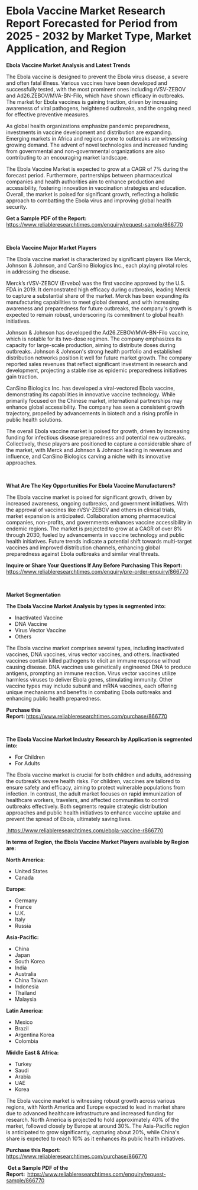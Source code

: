 <p><h1>Ebola Vaccine Market Research Report Forecasted for Period from 2025 -  2032 by Market Type, Market Application, and Region</h1></p><p><strong>Ebola Vaccine Market Analysis and Latest Trends</strong></p>
<p><p>The Ebola vaccine is designed to prevent the Ebola virus disease, a severe and often fatal illness. Various vaccines have been developed and successfully tested, with the most prominent ones including rVSV-ZEBOV and Ad26.ZEBOV/MVA-BN-Filo, which have shown efficacy in outbreaks. The market for Ebola vaccines is gaining traction, driven by increasing awareness of viral pathogens, heightened outbreaks, and the ongoing need for effective preventive measures.</p><p>As global health organizations emphasize pandemic preparedness, investments in vaccine development and distribution are expanding. Emerging markets in Africa and regions prone to outbreaks are witnessing growing demand. The advent of novel technologies and increased funding from governmental and non-governmental organizations are also contributing to an encouraging market landscape.</p><p>The Ebola Vaccine Market is expected to grow at a CAGR of 7% during the forecast period. Furthermore, partnerships between pharmaceutical companies and health authorities aim to enhance production and accessibility, fostering innovation in vaccination strategies and education. Overall, the market is poised for significant growth, reflecting a holistic approach to combatting the Ebola virus and improving global health security.</p></p>
<p><strong>Get a Sample PDF of the Report:&nbsp;</strong> <a href="https://www.reliableresearchtimes.com/enquiry/request-sample/866770?utm_campaign=2216&utm_medium=2&utm_source=Github&utm_content=ia&utm_term=19042025&utm_id=ebola-vaccine">https://www.reliableresearchtimes.com/enquiry/request-sample/866770</a></p>
<p>&nbsp;</p>
<p><strong>Ebola Vaccine Major Market Players</strong></p>
<p><p>The Ebola vaccine market is characterized by significant players like Merck, Johnson & Johnson, and CanSino Biologics Inc., each playing pivotal roles in addressing the disease.</p><p>Merck’s rVSV-ZEBOV (Ervebo) was the first vaccine approved by the U.S. FDA in 2019. It demonstrated high efficacy during outbreaks, leading Merck to capture a substantial share of the market. Merck has been expanding its manufacturing capabilities to meet global demand, and with increasing awareness and preparedness for future outbreaks, the company's growth is expected to remain robust, underscoring its commitment to global health initiatives.</p><p>Johnson & Johnson has developed the Ad26.ZEBOV/MVA-BN-Filo vaccine, which is notable for its two-dose regimen. The company emphasizes its capacity for large-scale production, aiming to distribute doses during outbreaks. Johnson & Johnson's strong health portfolio and established distribution networks position it well for future market growth. The company reported sales revenues that reflect significant investment in research and development, projecting a stable rise as epidemic preparedness initiatives gain traction.</p><p>CanSino Biologics Inc. has developed a viral-vectored Ebola vaccine, demonstrating its capabilities in innovative vaccine technology. While primarily focused on the Chinese market, international partnerships may enhance global accessibility. The company has seen a consistent growth trajectory, propelled by advancements in biotech and a rising profile in public health solutions.</p><p>The overall Ebola vaccine market is poised for growth, driven by increasing funding for infectious disease preparedness and potential new outbreaks. Collectively, these players are positioned to capture a considerable share of the market, with Merck and Johnson & Johnson leading in revenues and influence, and CanSino Biologics carving a niche with its innovative approaches.</p></p>
<p>&nbsp;</p>
<p><strong>What Are The Key Opportunities For Ebola Vaccine Manufacturers?</strong></p>
<p><p>The Ebola vaccine market is poised for significant growth, driven by increased awareness, ongoing outbreaks, and government initiatives. With the approval of vaccines like rVSV-ZEBOV and others in clinical trials, market expansion is anticipated. Collaboration among pharmaceutical companies, non-profits, and governments enhances vaccine accessibility in endemic regions. The market is projected to grow at a CAGR of over 8% through 2030, fueled by advancements in vaccine technology and public health initiatives. Future trends indicate a potential shift towards multi-target vaccines and improved distribution channels, enhancing global preparedness against Ebola outbreaks and similar viral threats.</p></p>
<p><strong>Inquire or Share Your Questions If Any Before Purchasing This Report:</strong> <a href="https://www.reliableresearchtimes.com/enquiry/pre-order-enquiry/866770?utm_campaign=2216&utm_medium=2&utm_source=Github&utm_content=ia&utm_term=19042025&utm_id=ebola-vaccine">https://www.reliableresearchtimes.com/enquiry/pre-order-enquiry/866770</a></p>
<p>&nbsp;</p>
<p><strong>Market Segmentation</strong></p>
<p><strong>The Ebola Vaccine Market Analysis by types is segmented into:</strong></p>
<p><ul><li>Inactivated Vaccine</li><li>DNA Vaccine</li><li>Virus Vector Vaccine</li><li>Others</li></ul></p>
<p><p>The Ebola vaccine market comprises several types, including inactivated vaccines, DNA vaccines, virus vector vaccines, and others. Inactivated vaccines contain killed pathogens to elicit an immune response without causing disease. DNA vaccines use genetically engineered DNA to produce antigens, prompting an immune reaction. Virus vector vaccines utilize harmless viruses to deliver Ebola genes, stimulating immunity. Other vaccine types may include subunit and mRNA vaccines, each offering unique mechanisms and benefits in combating Ebola outbreaks and enhancing public health preparedness.</p></p>
<p><strong>Purchase this Report:&nbsp;</strong><a href="https://www.reliableresearchtimes.com/purchase/866770?utm_campaign=2216&utm_medium=2&utm_source=Github&utm_content=ia&utm_term=19042025&utm_id=ebola-vaccine">https://www.reliableresearchtimes.com/purchase/866770</a></p>
<p>&nbsp;</p>
<p><strong>The Ebola Vaccine Market Industry Research by Application is segmented into:</strong></p>
<p><ul><li>For Children</li><li>For Adults</li></ul></p>
<p><p>The Ebola vaccine market is crucial for both children and adults, addressing the outbreak’s severe health risks. For children, vaccines are tailored to ensure safety and efficacy, aiming to protect vulnerable populations from infection. In contrast, the adult market focuses on rapid immunization of healthcare workers, travelers, and affected communities to control outbreaks effectively. Both segments require strategic distribution approaches and public health initiatives to enhance vaccine uptake and prevent the spread of Ebola, ultimately saving lives.</p></p>
<p><a href="https://www.reliableresearchtimes.com/ebola-vaccine-r866770?utm_campaign=2216&utm_medium=2&utm_source=Github&utm_content=ia&utm_term=19042025&utm_id=ebola-vaccine">&nbsp;https://www.reliableresearchtimes.com/ebola-vaccine-r866770</a></p>
<p><strong>In terms of Region, the Ebola Vaccine Market Players available by Region are:</strong></p>
<p>
    <p> <strong> North America: </strong>
        <ul>
            <li>United States</li>
            <li>Canada</li>
        </ul>
        </p> 
    <p> <strong> Europe: </strong>
        <ul>
            <li>Germany</li>
            <li>France</li>
            <li>U.K.</li>
            <li>Italy</li>
            <li>Russia</li>
        </ul>
        </p> 
    <p> <strong> Asia-Pacific: </strong>
        <ul>
            <li>China</li>
            <li>Japan</li>
            <li>South Korea</li>
            <li>India</li>
            <li>Australia</li>
            <li>China Taiwan</li>
            <li>Indonesia</li>
            <li>Thailand</li>
            <li>Malaysia</li>
        </ul>
        </p> 
    <p> <strong> Latin America: </strong>
        <ul>
            <li>Mexico</li>
            <li>Brazil</li>
            <li>Argentina Korea</li>
            <li>Colombia</li>
        </ul>
        </p> 
    <p> <strong> Middle East & Africa: </strong>
        <ul>
            <li>Turkey</li>
            <li>Saudi</li>
            <li>Arabia</li>
            <li>UAE</li>
            <li>Korea</li>
        </ul>
    </p>
    </p>
<p><p>The Ebola vaccine market is witnessing robust growth across various regions, with North America and Europe expected to lead in market share due to advanced healthcare infrastructure and increased funding for research. North America is projected to hold approximately 40% of the market, followed closely by Europe at around 30%. The Asia-Pacific region is anticipated to grow significantly, capturing about 20%, while China's share is expected to reach 10% as it enhances its public health initiatives.</p></p>
<p><strong>Purchase this Report: </strong><a href="https://www.reliableresearchtimes.com/purchase/866770?utm_campaign=2216&utm_medium=2&utm_source=Github&utm_content=ia&utm_term=19042025&utm_id=ebola-vaccine">https://www.reliableresearchtimes.com/purchase/866770</a></p>
<p>&nbsp;<strong>Get a Sample PDF of the Report:&nbsp;&nbsp;</strong><a href="https://www.reliableresearchtimes.com/enquiry/request-sample/866770?utm_campaign=2216&utm_medium=2&utm_source=Github&utm_content=ia&utm_term=19042025&utm_id=ebola-vaccine">https://www.reliableresearchtimes.com/enquiry/request-sample/866770</a></p>
<p><strong></strong></p>
<p><p></p><p></p><p></p></p>